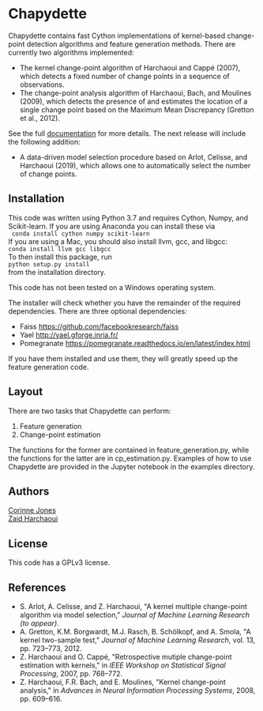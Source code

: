 Chapydette
====================================

Chapydette contains fast Cython implementations of kernel-based change-point detection algorithms and feature generation methods. There are currently two algorithms implemented:

* The kernel change-point algorithm of Harchaoui and Cappé (2007), which detects a fixed number of change points in a sequence of observations.
* The change-point analysis algorithm of Harchaoui, Bach, and Moulines (2009), which detects the presence of and estimates the location of a single change point based on the Maximum Mean Discrepancy (Gretton et al., 2012).

See the full [documentation](http://www.stat.washington.edu/~cjones6/software/chapydette/) for more details. The next release will include the following addition:  
- A data-driven model selection procedure based on Arlot, Celisse, and Harchaoui (2019), which allows one to automatically select the number of change points.

Installation
-----------------
This code was written using Python 3.7 and requires Cython, Numpy, and Scikit-learn. If you are using Anaconda you can install these via  
` conda install cython numpy scikit-learn`  
If you are using a Mac, you should also install llvm, gcc, and libgcc:  
`conda install llvm gcc libgcc`  
To then install this package, run   
`python setup.py install`   
from the installation directory. 

This code has not been tested on a Windows operating system.

The installer will check whether you have the remainder of the required dependencies. There are three optional dependencies:

* Faiss https://github.com/facebookresearch/faiss
* Yael http://yael.gforge.inria.fr/
* Pomegranate https://pomegranate.readthedocs.io/en/latest/index.html

If you have them installed and use them, they will greatly speed up the feature generation code.

Layout
-----------------

There are two tasks that Chapydette can perform:

1. Feature generation
2. Change-point estimation

The functions for the former are contained in feature_generation.py, while the functions for the latter are in cp_estimation.py. Examples of how to use Chapydette are provided in the Jupyter notebook in the examples directory.

Authors
-----------------
[Corinne Jones](https://www.stat.washington.edu/people/cjones6/)  
[Zaid Harchaoui](http://faculty.washington.edu/zaid/)

License
-----------------
This code has a GPLv3 license.

References
-----------------

- S. Arlot, A. Celisse, and Z. Harchaoui, "A kernel multiple change-point algorithm via model selection," *Journal of Machine Learning Research (to appear)*.  
- A. Gretton, K.M. Borgwardt, M.J. Rasch, B. Schölkopf, and A. Smola, "A kernel two-sample test," *Journal of Machine Learning Research*, vol. 13, pp. 723–773, 2012.  
- Z. Harchaoui and O. Cappé, "Retrospective mutiple change-point estimation with kernels," in *IEEE Workshop on Statistical Signal Processing*, 2007, pp. 768–772.  
- Z. Harchaoui, F.R. Bach, and E. Moulines, "Kernel change-point analysis," in *Advances in Neural Information Processing Systems*, 2008, pp. 609–616.
